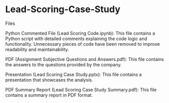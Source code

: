 # Lead-Scoring-Case-Study

Files

Python Commented File (Lead Scoring Code.ipynb): This file contains a Python script with detailed comments explaining the code logic and functionality. Unnecessary pieces of code have been removed to improve readability and maintainability.

PDF  (Assignment Subjective Questions and Answers.pdf): This file contains the answers to the questions provided by the company.

Presentation (Lead Scoring Case Study.pptx): This file contains a presentation that showcases the analysis.

PDF Summary Report (Lead Scoring Case Study Summary.pdf): This file contains a summary report in PDF format.

